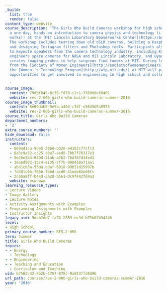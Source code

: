 ```yaml
---
_build:
  list: true
  render: false
content_type: website
course_description: 'The Girls Who Build Cameras workshop for high school girls is
  a one-day, hands-on introduction to camera physics and technology (i.e. how Instagram
  works!) at the [MIT Lincoln Laboratory Beaverworks Center](https://beaverworks.ll.mit.edu/CMS/bw/).
  The workshop includes tearing down old dSLR cameras, building a Raspberry Pi camera,
  and designing Instagram filters and Photoshop tools. Participants also get to listen
  to keynote speakers from the camera technology industry, including Kris Clark who
  engineers space cameras for NASA and MIT Lincoln Laboratory, and Uyanga Tsedev who
  creates imaging probes to help surgeons find tumors at MIT. During lunch, representatives
  from the [Society of Women Engineers](http://societyofwomenengineers.swe.org/) and
  the [Women''s Technology Program](http://wtp.mit.edu/) at MIT will present future
  opportunities to get involved in engineering in high school and college.

  '
course_image:
  content: 79dbf849-6c35-fd78-c2c1-336060c66402
  website: res-2-006-girls-who-build-cameras-summer-2016
course_image_thumbnail:
  content: 8e60dab5-5e9b-a404-c7df-e5645d5a8978
  website: res-2-006-girls-who-build-cameras-summer-2016
course_title: Girls Who Build Cameras
department_numbers:
- '2'
extra_course_numbers: ''
hide_download: false
instructors:
  content:
  - 669ad1ca-9de5-38b8-b320-a4182c77cfc3
  - 6a3c9a32-cc25-a0a7-acd8-7bb7f76317e3
  - 5e26e5b3-839d-21ab-a7b2-76df87d34ed2
  - 3eabd902-15c4-e135-7f7b-998428a71aa1
  - abd1cb3a-55da-cdaf-6918-99b31d15997b
  - fd401c9b-706b-7ebd-acd0-41ede82ed6fc
  - 2c6ba8ff-b44d-2a2d-b561-dc9f442fd4a3
  website: ocw-www
learning_resource_types:
- Lecture Videos
- Image Gallery
- Lecture Notes
- Activity Assignments with Examples
- Programming Assignments with Examples
- Instructor Insights
legacy_uid: 3dcb2de7-fa74-2859-ec3d-b75b67b34346
level:
- High School
primary_course_number: RES.2-006
term: Summer
title: Girls Who Build Cameras
topics:
- - Energy
  - Technology
- - Engineering
- - Teaching and Education
  - Curriculum and Teaching
uid: b7562c32-8b2b-4757-878c-9a013ffd6896
url_path: courses/res-2-006-girls-who-build-cameras-summer-2016
year: '2016'
---
```

